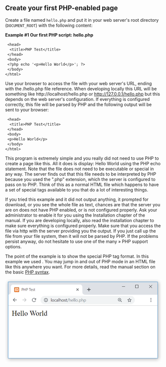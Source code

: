 ## Create your first PHP-enabled page

Create a file named ``hello.php`` and put it in your web server's root directory (``DOCUMENT_ROOT``) with the following content:

**Example #1 Our first PHP script: hello.php**


```<html>
 <head>
  <title>PHP Test</title>
 </head>
 <body>
 <?php echo '<p>Hello World</p>'; ?> 
 </body>
</html>
```

Use your browser to access the file with your web server's URL, ending with the /hello.php file reference. When developing locally this URL will be something like http://localhost/hello.php or http://127.0.0.1/hello.php but this depends on the web server's configuration. If everything is configured correctly, this file will be parsed by PHP and the following output will be sent to your browser:


```<html>
 <head>
  <title>PHP Test</title>
 </head>
 <body>
 <p>Hello World</p>
 </body>
</html>
```

This program is extremely simple and you really did not need to use PHP to create a page like this. All it does is display: Hello World using the PHP echo statement. Note that the file does not need to be executable or special in any way. The server finds out that this file needs to be interpreted by PHP because you used the ".php" extension, which the server is configured to pass on to PHP. Think of this as a normal HTML file which happens to have a set of special tags available to you that do a lot of interesting things.

If you tried this example and it did not output anything, it prompted for download, or you see the whole file as text, chances are that the server you are on does not have PHP enabled, or is not configured properly. Ask your administrator to enable it for you using the Installation chapter of the manual. If you are developing locally, also read the installation chapter to make sure everything is configured properly. Make sure that you access the file via http with the server providing you the output. If you just call up the file from your file system, then it will not be parsed by PHP. If the problems persist anyway, do not hesitate to use one of the many » PHP support options.

The point of the example is to show the special PHP tag format. In this example we used <?php to indicate the start of a PHP tag. Then we put the PHP statement and left PHP mode by adding the closing tag, ?>. You may jump in and out of PHP mode in an HTML file like this anywhere you want. For more details, read the manual section on the basic [PHP syntax](contents/php_fundamental.md).

![PHP](hello.PNG)
